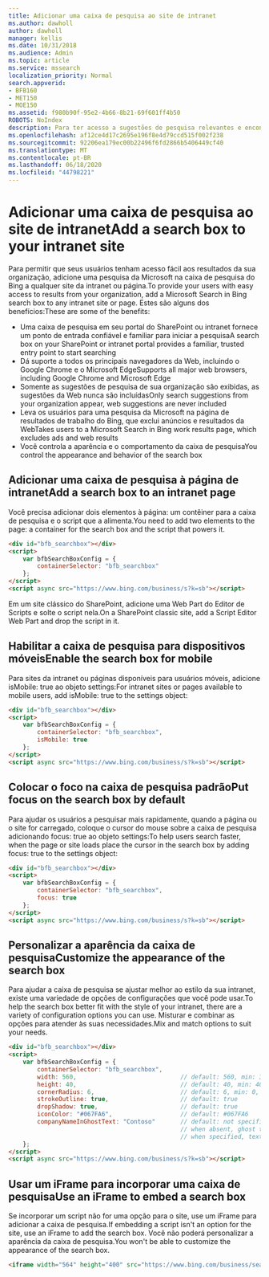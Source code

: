 ```yaml
---
title: Adicionar uma caixa de pesquisa ao site de intranet
ms.author: dawholl
author: dawholl
manager: kellis
ms.date: 10/31/2018
ms.audience: Admin
ms.topic: article
ms.service: mssearch
localization_priority: Normal
search.appverid:
- BFB160
- MET150
- MOE150
ms.assetid: f980b90f-95e2-4b66-8b21-69f601ff4b50
ROBOTS: NoIndex
description: Para ter acesso a sugestões de pesquisa relevantes e encontrar resultados de trabalho mais rapidamente, adicione uma caixa de pesquisa da Pesquisa da Microsoft a um site ou página da intranet.
ms.openlocfilehash: af12ce4d17c2695e196f8e4d79ccd515f002f238
ms.sourcegitcommit: 92206ea179ec00b22496f6fd2866b5406449cf40
ms.translationtype: MT
ms.contentlocale: pt-BR
ms.lasthandoff: 06/18/2020
ms.locfileid: "44798221"
---
```

# <a name="add-a-search-box-to-your-intranet-site"></a><span data-ttu-id="2ef97-103">Adicionar uma caixa de pesquisa ao site de intranet</span><span class="sxs-lookup"><span data-stu-id="2ef97-103">Add a search box to your intranet site</span></span>

<span data-ttu-id="2ef97-104">Para permitir que seus usuários tenham acesso fácil aos resultados da sua organização, adicione uma pesquisa da Microsoft na caixa de pesquisa do Bing a qualquer site da intranet ou página.</span><span class="sxs-lookup"><span data-stu-id="2ef97-104">To provide your users with easy access to results from your organization, add a Microsoft Search in Bing search box to any intranet site or page.</span></span> <span data-ttu-id="2ef97-105">Estes são alguns dos benefícios:</span><span class="sxs-lookup"><span data-stu-id="2ef97-105">These are some of the benefits:</span></span>

- <span data-ttu-id="2ef97-106">Uma caixa de pesquisa em seu portal do SharePoint ou intranet fornece um ponto de entrada confiável e familiar para iniciar a pesquisa</span><span class="sxs-lookup"><span data-stu-id="2ef97-106">A search box on your SharePoint or intranet portal provides a familiar, trusted entry point to start searching</span></span>
- <span data-ttu-id="2ef97-107">Dá suporte a todos os principais navegadores da Web, incluindo o Google Chrome e o Microsoft Edge</span><span class="sxs-lookup"><span data-stu-id="2ef97-107">Supports all major web browsers, including Google Chrome and Microsoft Edge</span></span>
- <span data-ttu-id="2ef97-108">Somente as sugestões de pesquisa de sua organização são exibidas, as sugestões da Web nunca são incluídas</span><span class="sxs-lookup"><span data-stu-id="2ef97-108">Only search suggestions from your organization appear, web suggestions are never included</span></span>
- <span data-ttu-id="2ef97-109">Leva os usuários para uma pesquisa da Microsoft na página de resultados de trabalho do Bing, que exclui anúncios e resultados da Web</span><span class="sxs-lookup"><span data-stu-id="2ef97-109">Takes users to a Microsoft Search in Bing work results page, which excludes ads and web results</span></span>
- <span data-ttu-id="2ef97-110">Você controla a aparência e o comportamento da caixa de pesquisa</span><span class="sxs-lookup"><span data-stu-id="2ef97-110">You control the appearance and behavior of the search box</span></span>
  
## <a name="add-a-search-box-to-an-intranet-page"></a><span data-ttu-id="2ef97-111">Adicionar uma caixa de pesquisa à página de intranet</span><span class="sxs-lookup"><span data-stu-id="2ef97-111">Add a search box to an intranet page</span></span>

<span data-ttu-id="2ef97-112">Você precisa adicionar dois elementos à página: um contêiner para a caixa de pesquisa e o script que a alimenta.</span><span class="sxs-lookup"><span data-stu-id="2ef97-112">You need to add two elements to the page: a container for the search box and the script that powers it.</span></span>
  
```html
<div id="bfb_searchbox"></div>
<script>
    var bfbSearchBoxConfig = {
        containerSelector: "bfb_searchbox"
    };
</script>
<script async src="https://www.bing.com/business/s?k=sb"></script>
```

<span data-ttu-id="2ef97-113">Em um site clássico do SharePoint, adicione uma Web Part do Editor de Scripts e solte o script nela.</span><span class="sxs-lookup"><span data-stu-id="2ef97-113">On a SharePoint classic site, add a Script Editor Web Part and drop the script in it.</span></span>
  
## <a name="enable-the-search-box-for-mobile"></a><span data-ttu-id="2ef97-114">Habilitar a caixa de pesquisa para dispositivos móveis</span><span class="sxs-lookup"><span data-stu-id="2ef97-114">Enable the search box for mobile</span></span>

<span data-ttu-id="2ef97-115">Para sites da intranet ou páginas disponíveis para usuários móveis, adicione isMobile: true ao objeto settings:</span><span class="sxs-lookup"><span data-stu-id="2ef97-115">For intranet sites or pages available to mobile users, add isMobile: true to the settings object:</span></span>
  
```html
<div id="bfb_searchbox"></div>
<script>
    var bfbSearchBoxConfig = {
        containerSelector: "bfb_searchbox", 
        isMobile: true
    };
</script>
<script async src="https://www.bing.com/business/s?k=sb"></script>
```

## <a name="put-focus-on-the-search-box-by-default"></a><span data-ttu-id="2ef97-116">Colocar o foco na caixa de pesquisa padrão</span><span class="sxs-lookup"><span data-stu-id="2ef97-116">Put focus on the search box by default</span></span>

<span data-ttu-id="2ef97-117">Para ajudar os usuários a pesquisar mais rapidamente, quando a página ou o site for carregado, coloque o cursor do mouse sobre a caixa de pesquisa adicionando focus: true ao objeto settings:</span><span class="sxs-lookup"><span data-stu-id="2ef97-117">To help users search faster, when the page or site loads place the cursor in the search box by adding focus: true to the settings object:</span></span>
  
```html
<div id="bfb_searchbox"></div>
<script>
    var bfbSearchBoxConfig = {
        containerSelector: "bfb_searchbox",
        focus: true
    };
</script>
<script async src="https://www.bing.com/business/s?k=sb"></script>
```

## <a name="customize-the-appearance-of-the-search-box"></a><span data-ttu-id="2ef97-118">Personalizar a aparência da caixa de pesquisa</span><span class="sxs-lookup"><span data-stu-id="2ef97-118">Customize the appearance of the search box</span></span> 

<span data-ttu-id="2ef97-119">Para ajudar a caixa de pesquisa se ajustar melhor ao estilo da sua intranet, existe uma variedade de opções de configurações que você pode usar.</span><span class="sxs-lookup"><span data-stu-id="2ef97-119">To help the search box better fit with the style of your intranet, there are a variety of configuration options you can use.</span></span> <span data-ttu-id="2ef97-120">Misturar e combinar as opções para atender às suas necessidades.</span><span class="sxs-lookup"><span data-stu-id="2ef97-120">Mix and match options to suit your needs.</span></span>

```html
<div id="bfb_searchbox"></div>
<script>
    var bfbSearchBoxConfig = {
        containerSelector: "bfb_searchbox",
        width: 560,                             // default: 560, min: 360, max: 650
        height: 40,                             // default: 40, min: 40, max: 72
        cornerRadius: 6,                        // default: 6, min: 0, max: 25                                   
        strokeOutline: true,                    // default: true
        dropShadow: true,                       // default: true
        iconColor: "#067FA6",                   // default: #067FA6
        companyNameInGhostText: "Contoso"       // default: not specified
                                                // when absent, ghost text will be "Search work"
                                                // when specified, text will be "Search <companyNameInGhostText>"
    };
</script>
<script async src="https://www.bing.com/business/s?k=sb"></script>
```

## <a name="use-an-iframe-to-embed-a-search-box"></a><span data-ttu-id="2ef97-121">Usar um iFrame para incorporar uma caixa de pesquisa</span><span class="sxs-lookup"><span data-stu-id="2ef97-121">Use an iFrame to embed a search box</span></span>

<span data-ttu-id="2ef97-122">Se incorporar um script não for uma opção para o site, use um iFrame para adicionar a caixa de pesquisa.</span><span class="sxs-lookup"><span data-stu-id="2ef97-122">If embedding a script isn't an option for the site, use an iFrame to add the search box.</span></span> <span data-ttu-id="2ef97-123">Você não poderá personalizar a aparência da caixa de pesquisa.</span><span class="sxs-lookup"><span data-stu-id="2ef97-123">You won't be able to customize the appearance of the search box.</span></span>
  
```html
<iframe width="564" height="400" src="https://www.bing.com/business/searchbox"></iframe>
```

